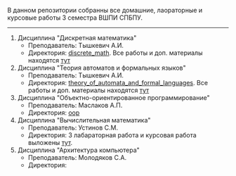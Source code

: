 В данном репозитории собранны все домашние, лаораторные и курсовые работы 3 семестра ВШПИ СПБПУ. 

<hr>

  
1. Дисциплина "Дискретная математика"
   * Преподаватель: Тышкевич А.И.
   * Директория: [discrete_math](https://github.com/ksuhangit/03_sem_sbpstu/tree/main/discrete_math). Все работы и доп. материалы находятся [тут](https://disk.yandex.ru/d/EOLshCuxf0d3Vg)
2. Дисциплина "Теория автоматов и формальных языков"
   * Преподаватель: Тышкевич А.И.
   * Директория: [theory_of_automata_and_formal_languages](https://github.com/ksuhangit/03_sem_sbpstu/tree/main/theory_of_automata_and_formal_languages). Все работы и доп. материалы находятся [тут](https://disk.yandex.ru/d/Uelb_nMVtNCAkA)
3. Дисциплина "Объектно-ориентированное программирование"
   * Преподаватель: Маслаков А.П.
   * Директория: [oop](https://github.com/ksuhangit/03_sem_sbpstu/tree/main/oop)
4. Дисциплина "Вычислительная математика"
   * Преподаватель: Устинов С.М.
   * Директория: 3 лабараторная работа и курсовая работа выложены [тут](https://disk.yandex.ru/d/3tw3cukbogXOOQ).
5. Дисциплина "Архитектура компьютера"
   * Преподаватель: Молодяков С.А.
   * Директория: []()
